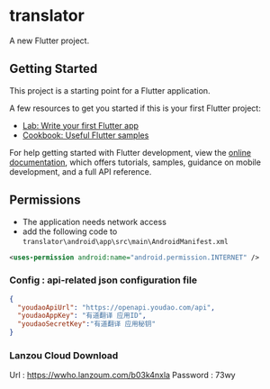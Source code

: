 # translator

A new Flutter project.

## Getting Started

This project is a starting point for a Flutter application.

A few resources to get you started if this is your first Flutter project:

- [Lab: Write your first Flutter app](https://docs.flutter.dev/get-started/codelab)
- [Cookbook: Useful Flutter samples](https://docs.flutter.dev/cookbook)

For help getting started with Flutter development, view the
[online documentation](https://docs.flutter.dev/), which offers tutorials,
samples, guidance on mobile development, and a full API reference.

## Permissions
- The application needs network access
- add the following code to `translator\android\app\src\main\AndroidManifest.xml` 
```xml
<uses-permission android:name="android.permission.INTERNET" />
```

### Config : api-related json configuration file
```json
{
  "youdaoApiUrl": "https://openapi.youdao.com/api",
  "youdaoAppKey": "有道翻译 应用ID",
  "youdaoSecretKey":"有道翻译 应用秘钥"
}
```

### Lanzou Cloud Download
Url : https://wwho.lanzoum.com/b03k4nxla
Password : 73wy